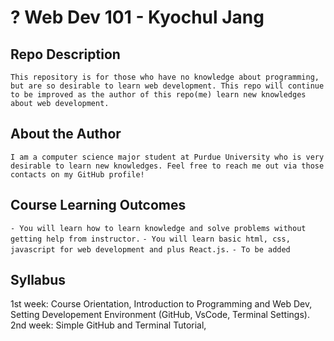 # ? Web Dev 101 - Kyochul Jang

## Repo Description
```This repository is for those who have no knowledge about programming, but are so desirable to learn web development. This repo will continue to be improved as the author of this repo(me) learn new knowledges about web development.```

## About the Author
```I am a computer science major student at Purdue University who is very desirable to learn new knowledges. Feel free to reach me out via those contacts on my GitHub profile!```

## Course Learning Outcomes
```- You will learn how to learn knowledge and solve problems without getting help from instructor.```
```- You will learn basic html, css, javascript for web development and plus React.js.```
```- To be added```

## Syllabus
1st week:  Course Orientation, Introduction to Programming and Web Dev, Setting Developement Environment (GitHub, VsCode, Terminal Settings).  
2nd week: Simple GitHub and Terminal Tutorial, 


